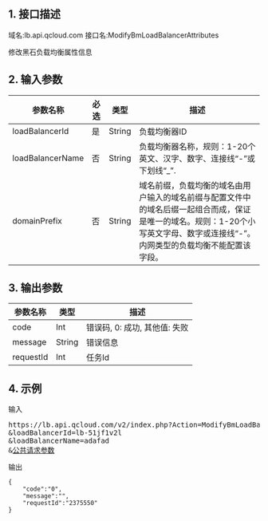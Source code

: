 ## 1. 接口描述
域名:lb.api.qcloud.com
接口名:ModifyBmLoadBalancerAttributes

修改黑石负载均衡属性信息

## 2. 输入参数
| 参数名称 | 必选  | 类型 | 描述 |
|---------|---------|---------|---------|
| loadBalancerId | 是 | String | 负载均衡器ID|
| loadBalancerName | 否 | String | 负载均衡器名称，规则：1-20个英文、汉字、数字、连接线“-”或下划线“_”.|
| domainPrefix | 否 | String | 域名前缀，负载均衡的域名由用户输入的域名前缀与配置文件中的域名后缀一起组合而成，保证是唯一的域名。规则：1-20个小写英文字母、数字或连接线“-”。内网类型的负载均衡不能配置该字段。|


## 3. 输出参数
| 参数名称 | 类型 | 描述 |
|---------|---------|---------|
| code | Int | 错误码, 0: 成功, 其他值: 失败|
| message | String | 错误信息|
| requestId | Int | 任务Id |


## 4. 示例
输入
<pre>
https://lb.api.qcloud.com/v2/index.php?Action=ModifyBmLoadBalancerAttributes
&loadBalancerId=lb-51jf1v2l
&loadBalancerName=adafad
&<a href="http://tcecqpoc.fsphere.cn/doc/api/229/6976">公共请求参数</a>
</pre>
输出
```
{
    "code":"0",
    "message":"",
    "requestId":"2375550"
}
```

